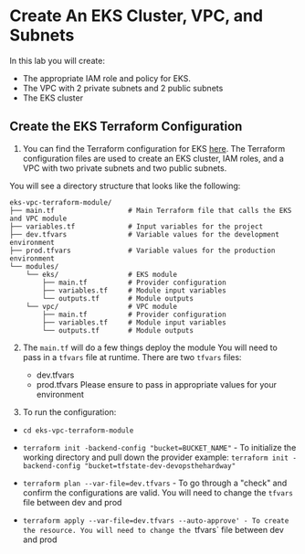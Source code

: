 # Create An EKS Cluster, VPC, and Subnets

In this lab you will create:
- The appropriate IAM role and policy for EKS.
- The VPC with 2 private subnets and 2 public subnets
- The EKS cluster

## Create the EKS Terraform Configuration

1. You can find the Terraform configuration for EKS [here](https://github.com/AdminTurnedDevOps/DevOps-The-Hard-Way-AWS/tree/main/eks-vpc-terraform-module). The Terraform configuration files are used to create an EKS cluster, IAM roles, and a VPC with two private subnets and two public subnets.

You will see a directory structure that looks like the following:

```
eks-vpc-terraform-module/
├── main.tf                  # Main Terraform file that calls the EKS and VPC module
├── variables.tf             # Input variables for the project
├── dev.tfvars               # Variable values for the development environment
├── prod.tfvars              # Variable values for the production environment
└── modules/
    └── eks/                 # EKS module
        ├── main.tf          # Provider configuration
        ├── variables.tf     # Module input variables
        └── outputs.tf       # Module outputs
    └── vpc/                 # VPC module
        ├── main.tf          # Provider configuration
        ├── variables.tf     # Module input variables
        └── outputs.tf       # Module outputs
```

2. The `main.tf` will do a few things deploy the module
   You will need to pass in a `tfvars` file at runtime.
   There are two `tfvars` files:
     - dev.tfvars
     - prod.tfvars
   Please ensure to pass in appropriate values for your environment

3. To run the configuration:
- `cd eks-vpc-terraform-module`
- `terraform init -backend-config "bucket=BUCKET_NAME"` - To initialize the working directory and pull down the provider
   example: `terraform init -backend-config "bucket=tfstate-dev-devopsthehardway"`

- `terraform plan --var-file=dev.tfvars` - To go through a "check" and confirm the configurations are valid. You will need to change the `tfvars` file between dev and prod
- `terraform apply --var-file=dev.tfvars --auto-approve' - To create the resource. You will need to change the `tfvars` file between dev and prod